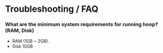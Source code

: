 # Troubleshooting / FAQ

### What are the minimum system requirements for running hoop? (RAM, Disk)

- RAM (1GB ~ 2GB).
- Disk 10GB
